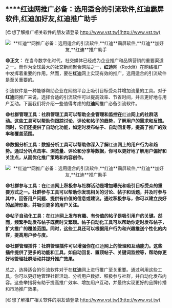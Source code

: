 ## ****红迪**网推广必备：选用适合的引流软件,**红迪**霸屏软件,**红迪**加好友,**红迪**推广助手**

[😍想了解推广相关软件的朋友请登录 http://www.vst.tw](http://www.vst.tw)

 <center><img src="https://vst.tw/MP4/tuiguang/png/0.png" alt="**红迪**网推广必备：选用适合的引流软件,**红迪**霸屏软件,**红迪**加好友,**红迪**推广助手"></center>

**😄正文：**
在当今数字化时代，社交媒体已经成为企业推广和品牌营销的重要渠道之一。而作为全球最大的社交新闻聚合网站之一，**红迪**网（Reddit）在网络推广中发挥着重要的作用。然而，要在**红迪**网上实现有效的推广，选用适合的引流软件是至关重要的。

引流软件是一种能够帮助企业在网络平台上吸引目标受众并增加流量的工具。对于**红迪**网推广来说，选择合适的引流软件可以提高效率、节省时间，并且更好地与用户互动。下面我们将介绍一些值得考虑的**红迪**网推广必备引流软件。

**😄社群管理工具：社群管理工具可以帮助企业管理和监控在**红迪**网上的社群活动。这些工具可以帮助你跟踪讨论、评论和帖子的趋势，了解用户的需求和反馈。同时，它们还提供了自动化功能，如定时发布帖子、自动回复等，提高了推广的效率和覆盖范围。**

**😄数据分析工具：数据分析工具可以帮助你深入了解**红迪**网上的用户行为和趋势。通过分析点击率、浏览量、评论和分享等数据，你可以更好地了解用户偏好和关注点，从而优化推广策略和内容创作。**

 <center><img src="https://vst.tw/MP4/tuiguang/png/2.png" alt="**红迪**网推广必备：选用适合的引流软件,**红迪**霸屏软件,**红迪**加好友,**红迪**推广助手"></center>

**😄社群参与工具：在**红迪**网上积极参与社群活动是增加曝光和吸引目标受众的重要方式之一。社群参与工具可以帮助你发现相关的讨论、帖子和话题，并及时参与其中，回答用户问题、提供有价值的信息或建议。通过积极参与，你可以建立良好的品牌形象，并吸引更多的用户关注。**

**😄帖子自动化工具：在**红迪**网上发布有趣、有价值的帖子是吸引用户的关键。然而，频繁手动发布帖子既费时又繁琐。帖子自动化工具可以帮助你定时发布帖子，扩大推广的覆盖范围。同时，这些工具还可以根据用户行为和兴趣推送个性化的内容，提高用户参与度。**

**😄社群管理插件：社群管理插件可以增强你在**红迪**网上的管理和互动能力。这些插件提供了更多的功能和工具，如自动回复、置顶帖子、关键词监控等，帮助你更好地管理社群活动并提升推广效果。**

总之，选择适合的引流软件对于在**红迪**网上进行推广至关重要。通过利用这些工具，你可以更好地管理社群活动、分析用户数据、积极参与社群，并自动化发布内容。这些举措将有助于提高推广效率、增加用户互动，并最终实现更好的品牌传播和市场推广效果。

[😍想了解推广相关软件的朋友请登录 http://www.vst.tw](http://www.vst.tw)



